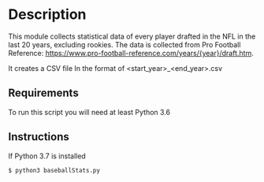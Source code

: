 Description
=======

This module collects statistical data of every player drafted in the
NFL in the last 20 years, excluding rookies. The data is collected from 
Pro Football Reference:
https://www.pro-football-reference.com/years/{year}/draft.htm.

It creates a CSV file
In the format of <start_year>_<end_year>.csv

## Requirements
To run this script you will need at least Python 3.6

## Instructions

If Python 3.7 is installed
```console
$ python3 baseballStats.py
```